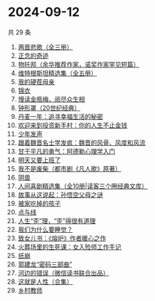 # 2024-09-12

共 29 条

<!-- BEGIN WEREAD -->
<!-- 最后更新时间 2024-09-12 11:01:21 +0800 -->
1. [两晋悲歌（全三册）](https://weread.qq.com/web/bookDetail/65132520813ab9339g0117bf)
1. [正念的奇迹](https://weread.qq.com/web/bookDetail/91d32d507182d1ac91d64f2)
1. [物托邦（余华推荐作家，诺奖作家罕见短篇）](https://weread.qq.com/web/bookDetail/806327c0813ab92b1g012235)
1. [维特根斯坦精选集（全五册）](https://weread.qq.com/web/bookDetail/8ef32840813ab735eg016e64)
1. [我的硬茬母亲](https://weread.qq.com/web/bookDetail/028326e0813ab930eg0110c4)
1. [锦衣](https://weread.qq.com/web/bookDetail/28432190813ab90fag011bf2)
1. [慢读金瓶梅，阅尽众生相](https://weread.qq.com/web/bookDetail/f5232170813ab92d3g01499d)
1. [钟形罩（20世纪经典）](https://weread.qq.com/web/bookDetail/3f4320005d0ff13f440f223)
1. [丹麦一年：追寻幸福生活的秘密](https://weread.qq.com/web/bookDetail/3f932a00813ab92f0g011147)
1. [欢迎来到投资新手村：你的人生不止金钱](https://weread.qq.com/web/bookDetail/45732290813ab92b5g010730)
1. [少年发声](https://weread.qq.com/web/bookDetail/45032570725cad7345009bf)
1. [跟着魏晋名士学发疯：魏晋的风骨、风度和风流](https://weread.qq.com/web/bookDetail/e4532e50813ab907fg013c25)
1. [甘于平凡的勇气：阿德勒心理学入门](https://weread.qq.com/web/bookDetail/b1532290813ab8ed7g016140)
1. [明天又要上班了](https://weread.qq.com/web/bookDetail/abe325c0813ab8167g011e37)
1. [我不是废柴（都市剧《凡人歌》原著）](https://weread.qq.com/web/bookDetail/47e32340813ab86b5g0149a7)
1. [阴兽](https://weread.qq.com/web/bookDetail/1f432c405b81891f4383a5a)
1. [人间喜剧精选集（全10册|读客三个圈经典文库）](https://weread.qq.com/web/bookDetail/5a132560715379595a1db00)
1. [故事从这说起：孙悟空父母之谜](https://weread.qq.com/web/bookDetail/a8932650813ab9254g013d08)
1. [被家吃掉的孩子](https://weread.qq.com/web/bookDetail/d5e32390813ab9280g012468)
1. [点与线](https://weread.qq.com/web/bookDetail/ed632880813ab9043g019980)
1. [人生“歪”理，“歪”得很有道理](https://weread.qq.com/web/bookDetail/1d432b90813ab92d8g016364)
1. [我们为什么要睡觉？](https://weread.qq.com/web/bookDetail/121323f0729ac578121ce6f)
1. [致女儿书：《熔炉》作者暖心之作](https://weread.qq.com/web/bookDetail/a5532b80813ab8cc0g014fc8)
1. [火葬场里的生死课：女入殓师工作手记](https://weread.qq.com/web/bookDetail/efe32430813ab927dg013f4f)
1. [纸崩](https://weread.qq.com/web/bookDetail/702325d071fcff2f7023dee)
1. [郭建龙“密码三部曲”](https://weread.qq.com/web/bookDetail/9e3326b0813ab9231g012def)
1. [河边的错误（微信读书联合出品）](https://weread.qq.com/web/bookDetail/e7f32350813ab8475g0126a1)
1. [这就是人性（合集）](https://weread.qq.com/web/bookDetail/2be32db0813ab92b5g011979)
1. [乡村教师](https://weread.qq.com/web/bookDetail/94632c60591e0d946c9dbb9)
<!-- END WEREAD -->